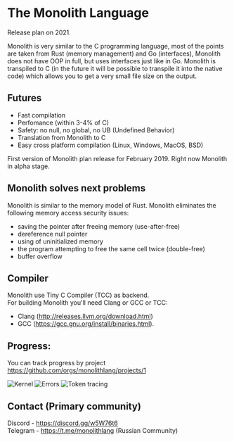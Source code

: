 # The Monolith Language
Release plan on 2021.

Monolith is very similar to the C programming language, most of the points are taken from Rust (memory management) and Go (interfaces), Monolith does not have OOP in full, but uses interfaces just like in Go. Monolith is transpiled to C (in the future it will be possible to transpile it into the native code) which allows you to get a very small file size on the output.

## Futures
* Fast compilation
* Perfomance (within 3-4% of C)
* Safety: no null, no global, no UB (Undefined Behavior)
* Translation from Monolith to C
* Easy cross platform compilation (Linux, Windows, MacOS, BSD)

First version of Monolith plan release for February 2019. Right now Monolith in alpha stage.

## Monolith solves next problems
Monolith is similar to the memory model of Rust. Monolith eliminates the following memory access security issues:
- saving the pointer after freeing memory (use-after-free)
- dereference null pointer
- using of uninitialized memory
- the program attempting to free the same cell twice (double-free)
- buffer overflow

## Compiler
Monolith use Tiny C Compiler (TCC) as backend.<br>
For building Monolith you'll need Clang or GCC or TCC:
* Clang (http://releases.llvm.org/download.html) 
* GCC (https://gcc.gnu.org/install/binaries.html).

## Progress:
You can track progress by project https://github.com/orgs/monolithlang/projects/1<br>

![Kernel](https://cdn.discordapp.com/attachments/274567887623159808/623438386891587584/unknown.png)
![Errors](https://cdn.discordapp.com/attachments/274567887623159808/623448684079742987/unknown.png)
![Token tracing](https://cdn.discordapp.com/attachments/274567887623159808/623449038464876545/unknown.png)

## Contact (Primary community)
Discord  - https://discord.gg/w5W76t6<br>
Telegram - https://t.me/monolithlang (Russian Community)
